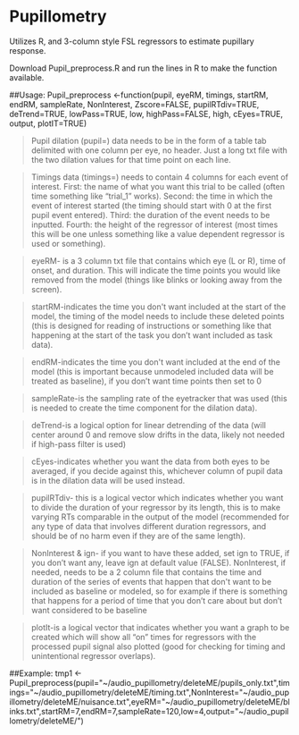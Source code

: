 # Pupillometry
Utilizes R, and 3-column style FSL regressors to estimate pupillary response.

Download Pupil_preprocess.R and run the lines in R to make the function available.

##Usage:
Pupil_preprocess <-function(pupil, eyeRM, timings, startRM, endRM, sampleRate, NonInterest, Zscore=FALSE, pupilRTdiv=TRUE, deTrend=TRUE, lowPass=TRUE, low, highPass=FALSE, high, cEyes=TRUE, output, plotIT=TRUE)
  
>Pupil dilation (pupil=) data needs to be in the form of a table tab delimited with one column per eye, no header. Just a long txt file with the two dilation values for that time point on each line.

>Timings data (timings=) needs to contain 4 columns for each event of interest. First: the name of what you want this trial to be called (often time something like “trial_1” works). Second: the time in which the event of interest started (the timing should start with 0 at the first pupil event entered). Third: the duration of the event needs to be inputted. Fourth: the height of the regressor of interest (most times this will be one unless something like a value dependent regressor is used or something).

>eyeRM- is a 3 column txt file that contains which eye (L or R), time of onset, and duration. This will indicate the time points you would like removed from the model (things like blinks or looking away from the screen).

>startRM-indicates the time you don't want included at the start of the model, the timing of the model needs to include these deleted points (this is designed for reading of instructions or something like that happening at the start of the task you don’t want included as task data).

>endRM-indicates the time you don't want included at the end of the model (this is important because unmodeled included data will be treated as baseline), if you don’t want time points then set to 0

>sampleRate-is the sampling rate of the eyetracker that was used (this is needed to create the time component for the dilation data).

>deTrend-is a logical option for linear detrending of the data (will center around 0 and remove slow drifts in the data, likely not needed if high-pass filter is used)

>cEyes-indicates whether you want the data from both eyes to be averaged, if you decide against this, whichever column of pupil data is in the dilation data will be used instead. 

>pupilRTdiv- this is a logical vector which indicates whether you want to divide the duration of your regressor by its length, this is to make varying RTs comparable in the output of the model (recommended for any type of data that involves different duration regressors, and should be of no harm even if they are of the same length).

>NonInterest & ign- if you want to have these added, set ign to TRUE, if you don’t want any, leave ign at default value (FALSE). NonInterest, if needed, needs to be a 2 column file that contains the time and duration of the series of events that happen that don't want to be included as baseline or modeled, so for example if there is something that happens for a period of time that you don’t care about but don’t want considered to be baseline

>plotIt-is a logical vector that indicates whether you want a graph to be created which will show all “on” times for regressors with the processed pupil signal also plotted (good for checking for timing and unintentional regressor overlaps). 

##Example:
tmp1 <- Pupil_preprocess(pupil="~/audio_pupillometry/deleteME/pupils_only.txt",timings="~/audio_pupillometry/deleteME/timing.txt",NonInterest="~/audio_pupillometry/deleteME/nuisance.txt",eyeRM="~/audio_pupillometry/deleteME/blinks.txt",startRM=7,endRM=7,sampleRate=120,low=4,output="~/audio_pupillometry/deleteME/")


